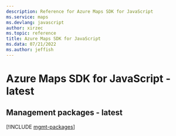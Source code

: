 ```yaml
---
description: Reference for Azure Maps SDK for JavaScript
ms.service: maps
ms.devlang: javascript
author: xirzec
ms.topic: reference
title: Azure Maps SDK for JavaScript
ms.data: 07/21/2022
ms.author: jeffish
---
```

# Azure Maps SDK for JavaScript - latest

## Management packages - latest
[!INCLUDE [mgmt-packages](maps-mgmt-index.md)]